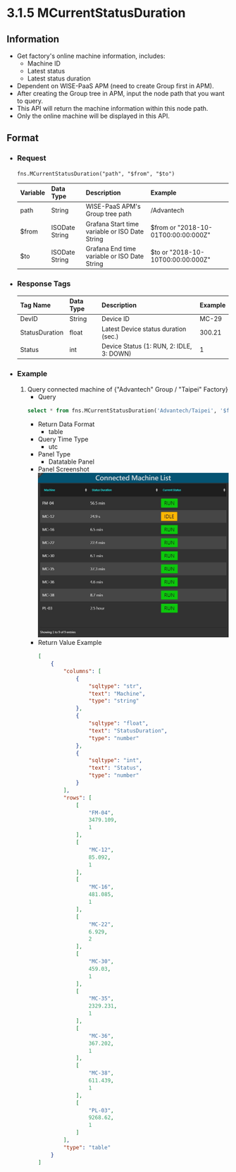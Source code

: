 # 3.1.5 MCurrentStatusDuration

## Information
* Get factory's online machine information, includes:
    * Machine ID
    * Latest status
    * Latest status duration
* Dependent on WISE-PaaS APM (need to create Group first in APM).
* After creating the Group tree in APM, input the node path that you want to query.
* This API will return the machine information within this node path.
* Only the online machine will be displayed in this API.
  
## Format

* ### Request

  ```
  fns.MCurrentStatusDuration("path", "$from", "$to")
  ```

  | Variable | Data Type | Description | Example |
  | :--- | :--- | :--- | :---|
  | path | String | WISE-PaaS APM's Group tree path | /Advantech |
  | $from | ISODate String | Grafana Start time variable or ISO Date String | $from or "2018-10-01T00:00:00:000Z" |
  | $to | ISODate String | Grafana End time variable or ISO Date String | $to or "2018-10-10T00:00:00:000Z" |

* ### Response Tags

  | Tag Name | Data Type | Description | Example |
  | :--- | :--- | :--- | :--- |
  | DevID | String | Device ID | MC-29 |
  | StatusDuration | float | Latest Device status duration (sec.) | 300.21 |
  | Status | int | Device Status \(1: RUN, 2: IDLE, 3: DOWN\) | 1 |
  
* ### Example
    1. Query connected machine of {"Advantech" Group / "Taipei" Factory}
        - Query   
        ``` sql
        select * from fns.MCurrentStatusDuration('Advantech/Taipei', '$from', '$to')
        ```
        - Return Data Format   
            * table
        - Query Time Type   
            * utc
        - Panel Type   
            * Datatable Panel
        - Panel Screenshot      
            ![](/images/3.1.5-MCurrentStatusDuration.jpg)
        - Return Value Example    
            ``` json
            [
                {
                    "columns": [
                        {
                            "sqltype": "str", 
                            "text": "Machine", 
                            "type": "string"
                        }, 
                        {
                            "sqltype": "float", 
                            "text": "StatusDuration", 
                            "type": "number"
                        }, 
                        {
                            "sqltype": "int", 
                            "text": "Status", 
                            "type": "number"
                        }
                    ], 
                    "rows": [
                        [
                            "FM-04", 
                            3479.109, 
                            1
                        ], 
                        [
                            "MC-12", 
                            85.092, 
                            1
                        ], 
                        [
                            "MC-16", 
                            481.085, 
                            1
                        ], 
                        [
                            "MC-22", 
                            6.929, 
                            2
                        ], 
                        [
                            "MC-30", 
                            459.03, 
                            1
                        ], 
                        [
                            "MC-35", 
                            2329.231, 
                            1
                        ], 
                        [
                            "MC-36", 
                            367.202, 
                            1
                        ], 
                        [
                            "MC-38", 
                            611.439, 
                            1
                        ], 
                        [
                            "PL-03", 
                            9268.62, 
                            1
                        ]
                    ], 
                    "type": "table"
                }
            ]
            ```
